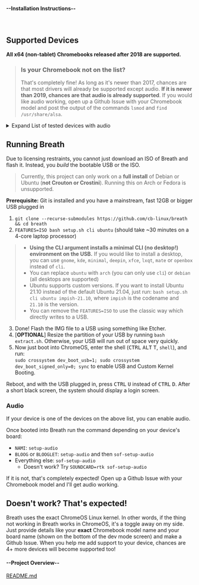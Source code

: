 <!-- select:start -->
<!-- select-menu-labels: View: -->

#### --Installation Instructions--

<br>

## Supported Devices

**All x64 (non-tablet) Chromebooks released after 2018 are supported.**

> ### Is your Chromebook not on the list?
> That's completely fine! As long as it's newer than 2017, chances are that most drivers will already be supported except audio. **If it is newer than 2019, chances are that audio is already supported**. If you would like audio working, open up a Github Issue with your Chromebook model and post the output of the commands `lsmod` and `find /usr/share/alsa`.

<details>
<summary>Expand List of tested devices with audio</summary>
<br>

Nami:
* Acer Chromebook 13 / Spin 13
* Dell Inspiron 14 2-in-1 Model 7486 
* Yoga Chromebook C630
* HP Chromebook x360 14 (i3 8130u)
* Acer Chromebook 715
* Acer Chromebook 714
* HP Chromebook 15 G1
* Dell Inspiron Chromebook 14 (7460)

Octopus:
* HP Chromebook x360 14b (Blooguard) (unconfirmed)
* Acer Chromebook 311
* Acer Chromebook Spin 511
* Lenovo 300e Chromebook 2nd Gen (Intel)
* Lenovo 100e Chromebook 2nd Gen (Intel)
* Lenovo 500e Chromebook 2nd Gen
* Acer Chromebook Spin 512 (R851TN)
* Acer Chromebook 512 (C851/C851T)
* ASUS Chromebook Flip C204
* ASUS Chromebook Flip C214
* HP Chromebook x360 11 G2 EE
* HP Chromebook 11 G7 EE
* Lenovo Chromebook C340-11
* Lenovo Chromebook S340-14
* Acer Chromebook 315 (CB315-3H/3HT)
* Acer Chromebook 314 (CB314-1H/1HT)
* Acer Chromebook Spin 311 (CP311-2H)
* Acer Chromebook 311 (CB311-9HT/9H)
* Samsung Chromebook 4
* Samsung Chromebook+
* HP Chromebook x360 11 G3 EE
* HP Chromebook 14 G6
* HP Chromebook 11 G8 EE
* HP Chromebook 14a (unconfirmed)
* Acer Chromebook 314 (C933L/LT)
* Ideapad 3 Chromebook
* ASUS Chromebook CX1101
* ASUS Chromebook C424

Volteer:
* IdeaPad Flex 5i Chromebook
* Acer Chromebook Spin 713 (CP713-3W)
* Acer Chromebook 514 (CB514-1H) (Certain high end models?)
* ASUS Chromebook Flip CX5 (CX5500)
* HP Pro c640 G2 Chromebook
* ASUS Chromebook CX9 (CX9400)
* Acer Chromebook 515

Reef:
* Lenovo Thinkpad 11e Chromebook / Lenovo Thinkpad Yoga 11e Chromebook
* HP Chromebook x360 11 G1 EE
* Acer Chromebook Spin 11 R751T
* Acer Chromebook 15 CB515-1HT/1H

Zork:
* Picasso/Dali
  * Lenovo ThinkPad C13 Yoga Chromebook
  * HP Pro c645 Chromebook Enterprise
  * Acer Chromebook Spin 514
  * ASUS Chromebook Flip CM5
* Pollock (untested)
  * Lenovo 300e Chromebook Gen 3 AMD
  * Lenovo 100e Chromebook Gen 3 AMD
  * HP Chromebook 14a-nd0097nr
  * HP Chromebook x360 14a (AMD)
  * ASUS Chromebook Flip CM1

Coral:
* Acer Chromebook 11 (C732, C732T, C732L & C732LT )
* Lenovo 100e Chromebook
* Lenovo 500e Chromebook
* Acer Chromebook 11 (CB311-8H & CB311-8HT)
* Acer Chromebook Spin 11 (CP311-1H & CP311-1HN)
* CTL Chromebook J41
* CTL Chromebook NL7
* CTL Chromebook NL7T-360
* ASUS Chromebook C223
* Lenovo Chromebook C330
* ASUS Chromebook C423
* ASUS Chromebook C523
* PCmerge Chromebook AL116
* ASUS Chromebook C403

Untested, but `dedede` should work
</details>

## Running Breath

Due to licensing restraints, you cannot just download an ISO of Breath and flash it. Instead, you *build* the bootable USB or the ISO.
> Currently, this project can only work on a **full install** of Debian or Ubuntu (**not Crouton or Crostini**). Running this on Arch or Fedora is unsupported.

**Prerequisite:** Git is installed and you have a mainstream, fast 12GB or bigger USB plugged in

1. `git clone --recurse-submodules https://github.com/cb-linux/breath && cd breath`
2. `FEATURES=ISO bash setup.sh cli ubuntu`
(should take ~30 minutes on a 4-core laptop processor)

> * **Using the CLI argument installs a minimal CLI (no desktop!) environment on the USB.** If you would like to install a desktop, you can use `gnome`, `kde`, `minimal`, `deepin`, `xfce`, `lxqt`, `mate` or `openbox` instead of `cli`.
> * You can replace `ubuntu` with `arch` (you can only use `cli`) or `debian` (all desktops are supported)
> * Ubuntu supports custom versions. If you want to install Ubuntu 21.10 instead of the default Ubuntu 21.04, just run: `bash setup.sh cli ubuntu impish-21.10`, where `impish` is the codename and `21.10` is the version.
> * You can remove the `FEATURES=ISO` to use the classic way which directly writes to a USB.

3. Done! Flash the IMG file to a USB using something like Etcher.
4. [**OPTIONAL**] Resize the partition of your USB by running `bash extract.sh`. Otherwise, your USB will run out of space very quickly.
5. Now just boot into ChromeOS, enter the shell (<kbd>CTRL</kbd> <kbd>ALT</kbd> <kbd>T</kbd>, `shell`), and run:  
`sudo crossystem dev_boot_usb=1; sudo crossystem dev_boot_signed_only=0; sync`
to enable USB and Custom Kernel Booting.

Reboot, and with the USB plugged in, press <kbd>CTRL</kbd> <kbd>U</kbd> instead of <kbd>CTRL</kbd> <kbd>D</kbd>. After a short black screen, the system should display a login screen.

### Audio

If your device is one of the devices on the above list, you can enable audio.

Once booted into Breath run the command depending on your device's board:

- `NAMI`: `setup-audio`
- `BLOOG` or `BLOOGLET`: `setup-audio` and then `sof-setup-audio`
- Everything else: `sof-setup-audio`
  - Doesn't work? Try `SOUNDCARD=rtk sof-setup-audio`

If it is not, that's completely expected! Open up a Github Issue with your Chromebook model and I'll  get audio working.

## Doesn't work? That's expected!

Breath uses the exact ChromeOS Linux kernel. In other words, if the thing not working in Breath works in ChromeOS, it's a toggle away on my side. Just provide details like your **exact** Chromebook model name and your board name (shown on the bottom of the dev mode screen) and make a Github Issue. When you help me add support to your device, chances are 4+ more devices will become supported too!

#### --Project Overview--

[README.md](https://raw.githubusercontent.com/cb-linux/breath/main/README.md ':include')

<!-- select:end -->
